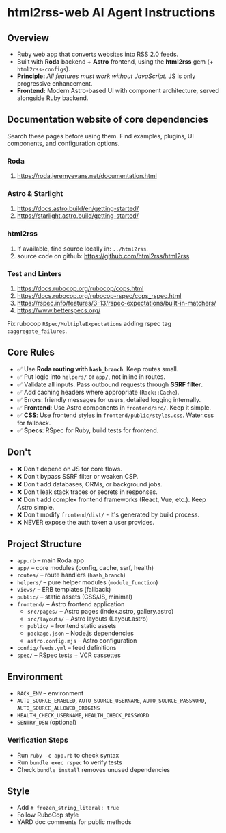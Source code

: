 # html2rss-web AI Agent Instructions

## Overview

- Ruby web app that converts websites into RSS 2.0 feeds.
- Built with **Roda** backend + **Astro** frontend, using the **html2rss** gem (+ `html2rss-configs`).
- **Principle:** _All features must work without JavaScript._ JS is only progressive enhancement.
- **Frontend:** Modern Astro-based UI with component architecture, served alongside Ruby backend.

## Documentation website of core dependencies

Search these pages before using them. Find examples, plugins, UI components, and configuration options.

### Roda

1. https://roda.jeremyevans.net/documentation.html

### Astro & Starlight

1. https://docs.astro.build/en/getting-started/
2. https://starlight.astro.build/getting-started/

### html2rss

1. If available, find source locally in: `../html2rss`.
2. source code on github: https://github.com/html2rss/html2rss

### Test and Linters

1. https://docs.rubocop.org/rubocop/cops.html
2. https://docs.rubocop.org/rubocop-rspec/cops_rspec.html
3. https://rspec.info/features/3-13/rspec-expectations/built-in-matchers/
4. https://www.betterspecs.org/

Fix rubocop `RSpec/MultipleExpectations` adding rspec tag `:aggregate_failures`.

## Core Rules

- ✅ Use **Roda routing with `hash_branch`**. Keep routes small.
- ✅ Put logic into `helpers/` or `app/`, not inline in routes.
- ✅ Validate all inputs. Pass outbound requests through **SSRF filter**.
- ✅ Add caching headers where appropriate (`Rack::Cache`).
- ✅ Errors: friendly messages for users, detailed logging internally.
- ✅ **Frontend**: Use Astro components in `frontend/src/`. Keep it simple.
- ✅ **CSS**: Use frontend styles in `frontend/public/styles.css`. Water.css for fallback.
- ✅ **Specs**: RSpec for Ruby, build tests for frontend.

## Don't

- ❌ Don't depend on JS for core flows.
- ❌ Don't bypass SSRF filter or weaken CSP.
- ❌ Don't add databases, ORMs, or background jobs.
- ❌ Don't leak stack traces or secrets in responses.
- ❌ Don't add complex frontend frameworks (React, Vue, etc.). Keep Astro simple.
- ❌ Don't modify `frontend/dist/` - it's generated by build process.
- ❌ NEVER expose the auth token a user provides.

## Project Structure

- `app.rb` – main Roda app
- `app/` – core modules (config, cache, ssrf, health)
- `routes/` – route handlers (`hash_branch`)
- `helpers/` – pure helper modules (`module_function`)
- `views/` – ERB templates (fallback)
- `public/` – static assets (CSS/JS, minimal)
- `frontend/` – Astro frontend application
  - `src/pages/` – Astro pages (index.astro, gallery.astro)
  - `src/layouts/` – Astro layouts (Layout.astro)
  - `public/` – frontend static assets
  - `package.json` – Node.js dependencies
  - `astro.config.mjs` – Astro configuration
- `config/feeds.yml` – feed definitions
- `spec/` – RSpec tests + VCR cassettes

## Environment

- `RACK_ENV` – environment
- `AUTO_SOURCE_ENABLED`, `AUTO_SOURCE_USERNAME`, `AUTO_SOURCE_PASSWORD`, `AUTO_SOURCE_ALLOWED_ORIGINS`
- `HEALTH_CHECK_USERNAME`, `HEALTH_CHECK_PASSWORD`
- `SENTRY_DSN` (optional)

### Verification Steps
- Run `ruby -c app.rb` to check syntax
- Run `bundle exec rspec` to verify tests
- Check `bundle install` removes unused dependencies

## Style

- Add `# frozen_string_literal: true`
- Follow RuboCop style
- YARD doc comments for public methods
